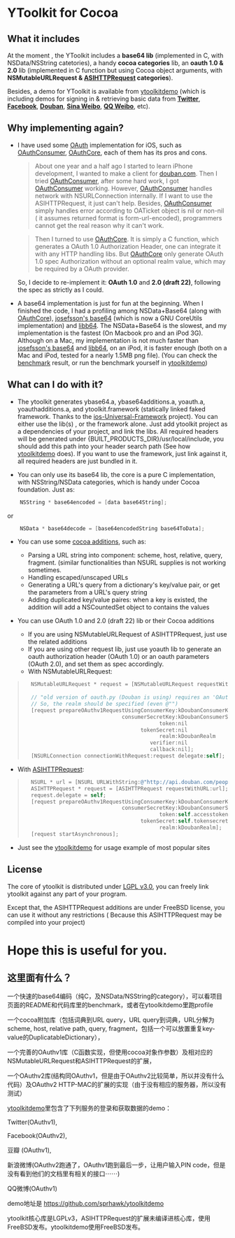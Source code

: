 YToolkit for Cocoa
===========

What it includes
----------------

At the moment , the YToolkit includes a **base64 lib** (implemented in C, with NSData/NSString catetories), a handy **cocoa categories** lib, an  **oauth 1.0 & 2.0** lib (implemented in C function but using Cocoa object arguments, with **NSMutableURLRequest & [ASIHTTPRequest] categories**).

Besides, a demo for YToolkit is available from [ytoolkitdemo][] (which is including demos for signing in & retrieving basic data from **[Twitter]**, **[Facebook]**, **[Douban]**, **[Sina Weibo]**, **[QQ Weibo]**, etc).

[Twitter]: http://www.twitter.com
[Facebook]: http://www.facebook.com
[Douban]: http://www.douban.com
[Sina Weibo]: http://www.weibo.com
[QQ Weibo]: http://t.qq.com/

[ytoolkitdemo]: https://github.com/sprhawk/ytoolkitdemo

[ASIHTTPRequest]: https://github.com/pokeb/asi-http-request/tree


Why implementing again? 
-----------------------

* I have used some [OAuth] implementation for iOS, such as [OAuthConsumer], [OAuthCore], each of them has its pros and cons.

  > About one year and a half ago I started to learn iPhone development, I wanted to make a client for [douban.com][]. Then I tried [OAuthConsumer], after some hard work, I got [OAuthConsumer] working.
However, [OAuthConsumer] handles network with NSURLConnection internally. If I want to use the ASIHTTPRequest, it just can't help. Besides, [OAuthConsumer] simply handles error according to  OATicket object is nil or non-nil ( it assumes returned format is form-url-encoded), programmers cannot get the real reason why it can't work.

  > Then I turned to use [OAuthCore]. It is simply a C function, which generates a OAuth 1.0 Authorization Header, one can integrate it with any HTTP handling libs. But [OAuthCore] only generate OAuth 1.0 spec Authorization without an optional realm value, which may be required by a OAuth provider. 

    So, I decide to re-implement it: **OAuth 1.0** and **2.0 (draft 22)**, following the spec as strictly as I could. 

* A base64 implementation is just for fun at the beginning. When I finished the code, I had a profiling among NSData+Base64 (along with [OAuthCore]),  [josefsson's base64] (which is now a GNU CoreUtils implementation) and [libb64]. The NSData+Base64 is the slowest, and my implementation is the fastest (On Macbook pro and an iPod 3G). Although on a Mac, my implementation is not much faster than  [josefsson's base64] and [libb64], on an iPod, it is faster enough (both on a Mac and iPod, tested for a nearly 1.5MB png file). (You can check the [benchmark] result, or run the benchmark yourself in [ytoolkitdemo])

[OAuth]: http://oauth.net/
[douban.com]: www.douban.com
[OAuthConsumer]: https://github.com/jdg/oauthconsumer
[OAuthCore]: https://github.com/atebits/OAuthCore
[josefsson's base64]: http://josefsson.org/base64/
[libb64]: http://libb64.sourceforge.net/
[benchmark]: https://github.com/sprhawk/ytoolkit/blob/master/BENCHMARK

What can I do with it?
--------------------

* The ytoolkit generates ybase64.a,  ybase64additions.a, yoauth.a, yoauthadditions.a, and ytoolkit.framework (statically linked faked framework.  Thanks to the [ios-Universal-Framework] project).  You can either use the lib(s) , or the framework alone. Just add ytoolkit project as a dependencies of your project, and link the libs. All required headers will be generated under {BUILT_PRODUCTS_DIR}/usr/local/include, you should add this path into your header search path (See how [ytoolkitdemo] does). If you want to use the framework, just link against it, all required headers are just bundled in it.

[ios-Universal-Framework]: https://github.com/kstenerud/iOS-Universal-Framework

* You can only use its base64 lib, the core is a pure C implementation, with NSString/NSData categories, which is handy under Cocoa foundation.
Just as:

```objective-c
    NSString * base64encoded = [data base64String];
```

or

```objective-c
    NSData * base64decode = [base64encodedString base64ToData];
```

* You can use some [cocoa additions], such as:
    * Parsing a URL string into component: scheme, host, relative, query, fragment. (similar functionalities than NSURL supplies is not working sometimes.
    * Handling escaped/unscaped URLs
    * Generating a URL's query from a dictionary's key/value pair, or get the parameters from a URL's query string
    * Adding duplicated key/value paires: when a key is existed, the addition will add a NSCountedSet object to contains the values

* You can use OAuth 1.0 and 2.0 (draft 22) lib or their Cocoa additions
  * If you are using NSMutableURLRequest of ASIHTTPRequest, just use the related additions
  * If you are using other request lib, just use yoauth lib to generate an oauth authorization header (OAuth 1.0) or an oauth parameters (OAuth 2.0), and set them as spec accordingly.
  * With NSMutableURLRequest:

>  ```Objective-c
>    NSMutableURLRequest * request = [NSMutableURLRequest requestWithURL:[NSURL URLWithString:@"http://www.douban.com/service/auth/request_token"]];
>    
>    // "old version of oauth.py (Douban is using) requires an 'OAuth realm=' format pattern
>    // So, the realm should be specified (even @"")
>    [request prepareOAuthv1RequestUsingConsumerKey:kDoubanConsumerKey
>                                 consumerSecretKey:kDoubanConsumerSecretKey
>                                             token:nil
>                                       tokenSecret:nil
>                                             realm:kDoubanRealm
>                                          verifier:nil
>                                          callback:nil];
>    [NSURLConnection connectionWithRequest:request delegate:self];
>  ``` 

  * With [ASIHTTPRequest]:

>  ```Objective-c
>    NSURL * url = [NSURL URLWithString:@"http://api.douban.com/people/%40me/miniblog?alt=json"];
>    ASIHTTPRequest * request = [ASIHTTPRequest requestWithURL:url];
>    request.delegate = self;
>    [request prepareOAuthv1RequestUsingConsumerKey:kDoubanConsumerKey
>                                 consumerSecretKey:kDoubanConsumerSecretKey
>                                             token:self.accesstoken
>                                       tokenSecret:self.tokensecret
>                                             realm:kDoubanRealm];
>    [request startAsynchronous];
>  ```

  * Just see the [ytoolkitdemo] for usage example of most popular sites

[cocoa additions]: https://github.com/sprhawk/ytoolkit/tree/master/ycocoaadditions/code

License
--------------------

The core of ytoolkit is distributed under [LGPL v3.0], you can freely link ytoolkit against any part of your program.

Except that, the ASIHTTPRequest additions are under FreeBSD license, you can use it without any restrictions ( Because this ASIHTTPRequest may be compiled into your project)

[LGPL v3.0]: http://www.gnu.org/licenses/lgpl.html

Hope this is useful for you.
===============

这里面有什么？
------------

一个快速的base64编码（纯C，及NSData/NSString的category），可以看项目页面的README和代码库里的benchmark，或者在ytoolkitdemo里跑profile

一个cocoa附加库（包括词典到URL query，URL query到词典，URL分解为scheme, host, relative path, query, fragment，包括一个可以放置重复key-value的DuplicatableDictionary），

一个完善的OAuthv1库（C函数实现，但使用cocoa对象作参数）及相对应的NSMutableURLRequest和ASIHTTPRequest的扩展，

一个OAuthv2库(结构同OAuthv1，但是由于OAuthv2比较简单，所以并没有什么代码）及OAuthv2 HTTP-MAC的扩展的实现（由于没有相应的服务器，所以没有测试）

[ytoolkitdemo]里包含了下列服务的登录和获取数据的demo：

Twitter(OAuthv1),

Facebook(OAuthv2),

豆瓣 (OAuthv1),

新浪微博(OAuthv2跑通了，OAuthv1跑到最后一步，让用户输入PIN code，但是没有看到他们的文档里有相关的接口⋯⋯)

QQ微博(OAuthv1)

demo地址是
https://github.com/sprhawk/ytoolkitdemo


ytoolkit核心库是LGPLv3，ASIHTTPRequest的扩展未编译进核心库，使用FreeBSD发布。ytoolkitdemo使用FreeBSD发布。

